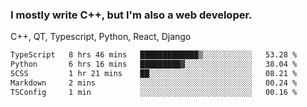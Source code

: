 <h3>I mostly write C++, but I'm also a web developer.</h3>
<p>C++, QT, Typescript, Python, React, Django</p>

<!--START_SECTION:waka-->

```txt
TypeScript   8 hrs 46 mins   █████████████▒░░░░░░░░░░░   53.28 %
Python       6 hrs 16 mins   █████████▓░░░░░░░░░░░░░░░   38.04 %
SCSS         1 hr 21 mins    ██░░░░░░░░░░░░░░░░░░░░░░░   08.21 %
Markdown     2 mins          ░░░░░░░░░░░░░░░░░░░░░░░░░   00.24 %
TSConfig     1 min           ░░░░░░░░░░░░░░░░░░░░░░░░░   00.16 %
```

<!--END_SECTION:waka-->
